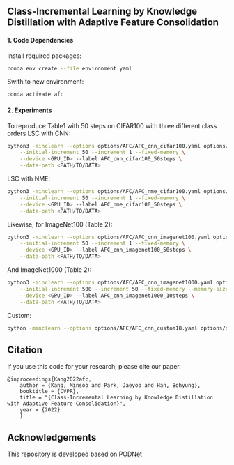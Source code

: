 ## Class-Incremental Learning by Knowledge Distillation with Adaptive Feature Consolidation

#### 1. Code Dependencies

Install required packages:

```bash
conda env create --file environment.yaml
```

Swith to new environment:

```bash
conda activate afc
```

#### 2. Experiments

To reproduce Table1 with 50 steps on CIFAR100 with three different class orders
LSC with CNN:

```bash
python3 -minclearn --options options/AFC/AFC_cnn_cifar100.yaml options/data/cifar100_3orders.yaml \
    --initial-increment 50 --increment 1 --fixed-memory \
    --device <GPU_ID> --label AFC_cnn_cifar100_50steps \
    --data-path <PATH/TO/DATA>
```

LSC with NME:

```bash
python3 -minclearn --options options/AFC/AFC_nme_cifar100.yaml options/data/cifar100_3orders.yaml \
    --initial-increment 50 --increment 1 --fixed-memory \
    --device <GPU_ID> --label AFC_nme_cifar100_50steps \
    --data-path <PATH/TO/DATA>
```

Likewise, for ImageNet100 (Table 2):

```bash
python3 -minclearn --options options/AFC/AFC_cnn_imagenet100.yaml options/data/imagenet100_1order.yaml \
    --initial-increment 50 --increment 1 --fixed-memory \
    --device <GPU_ID> --label AFC_cnn_imagenet100_50steps \
    --data-path <PATH/TO/DATA>
```

And ImageNet1000 (Table 2):

```bash
python3 -minclearn --options options/AFC/AFC_cnn_imagenet1000.yaml options/data/imagenet1000_1order.yaml \
    --initial-increment 500 --increment 50 --fixed-memory --memory-size 20000 \
    --device <GPU_ID> --label AFC_cnn_imagenet1000_10steps \
    --data-path <PATH/TO/DATA>
```

Custom:

```bash
python -minclearn --options options/AFC/AFC_cnn_custom18.yaml options/data/custom18_order.yaml --initial-increment 10 --increment 2 --fixed-memory --memory-size 20000 --device 0 --label AFC_cnn_custom_10steps --data-path sample_signals --metadata-path custom_split
```

## Citation

If you use this code for your research, please cite our paper.

```shell
@inproceedings{Kang2022afc,
	author = {Kang, Minsoo and Park, Jaeyoo and Han, Bohyung},
	booktitle = {CVPR},
	title = "{Class-Incremental Learning by Knowledge Distillation with Adaptive Feature Consolidation}",
	year = {2022}
	}
```

## Acknowledgements

This repository is developed based on [PODNet](https://github.com/arthurdouillard/incremental_learning.pytorch)
